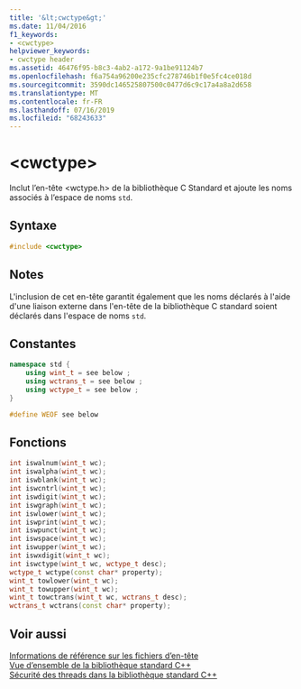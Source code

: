 ```yaml
---
title: '&lt;cwctype&gt;'
ms.date: 11/04/2016
f1_keywords:
- <cwctype>
helpviewer_keywords:
- cwctype header
ms.assetid: 46476f95-b8c3-4ab2-a172-9a1be91124b7
ms.openlocfilehash: f6a754a96200e235cfc278746b1f0e5fc4ce018d
ms.sourcegitcommit: 3590dc146525807500c0477d6c9c17a4a8a2d658
ms.translationtype: MT
ms.contentlocale: fr-FR
ms.lasthandoff: 07/16/2019
ms.locfileid: "68243633"
---
```

# <a name="ltcwctypegt"></a>&lt;cwctype&gt;

Inclut l’en-tête \<wctype.h> de la bibliothèque C Standard et ajoute les noms associés à l’espace de noms `std`.

## <a name="syntax"></a>Syntaxe

```cpp
#include <cwctype>
```

## <a name="remarks"></a>Notes

L'inclusion de cet en-tête garantit également que les noms déclarés à l'aide d'une liaison externe dans l'en-tête de la bibliothèque C standard soient déclarés dans l'espace de noms `std`.

## <a name="constants"></a>Constantes

```cpp
namespace std {
    using wint_t = see below ;
    using wctrans_t = see below ;
    using wctype_t = see below ;
}

#define WEOF see below
```

## <a name="functions"></a>Fonctions

```cpp
int iswalnum(wint_t wc);
int iswalpha(wint_t wc);
int iswblank(wint_t wc);
int iswcntrl(wint_t wc);
int iswdigit(wint_t wc);
int iswgraph(wint_t wc);
int iswlower(wint_t wc);
int iswprint(wint_t wc);
int iswpunct(wint_t wc);
int iswspace(wint_t wc);
int iswupper(wint_t wc);
int iswxdigit(wint_t wc);
int iswctype(wint_t wc, wctype_t desc);
wctype_t wctype(const char* property);
wint_t towlower(wint_t wc);
wint_t towupper(wint_t wc);
wint_t towctrans(wint_t wc, wctrans_t desc);
wctrans_t wctrans(const char* property);
```

## <a name="see-also"></a>Voir aussi

[Informations de référence sur les fichiers d’en-tête](../standard-library/cpp-standard-library-header-files.md)<br/>
[Vue d’ensemble de la bibliothèque standard C++](../standard-library/cpp-standard-library-overview.md)<br/>
[Sécurité des threads dans la bibliothèque standard C++](../standard-library/thread-safety-in-the-cpp-standard-library.md)<br/>

